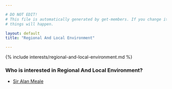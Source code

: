 ```yaml
---

# DO NOT EDIT!
# This file is automatically generated by get-members. If you change it, bad
# things will happen.

layout: default
title: "Regional And Local Environment"

---
```


{% include interests/regional-and-local-environment.md %}

### Who is interested in Regional And Local Environment?


* [Sir Alan Meale](../members/sir-alan-meale.html)
